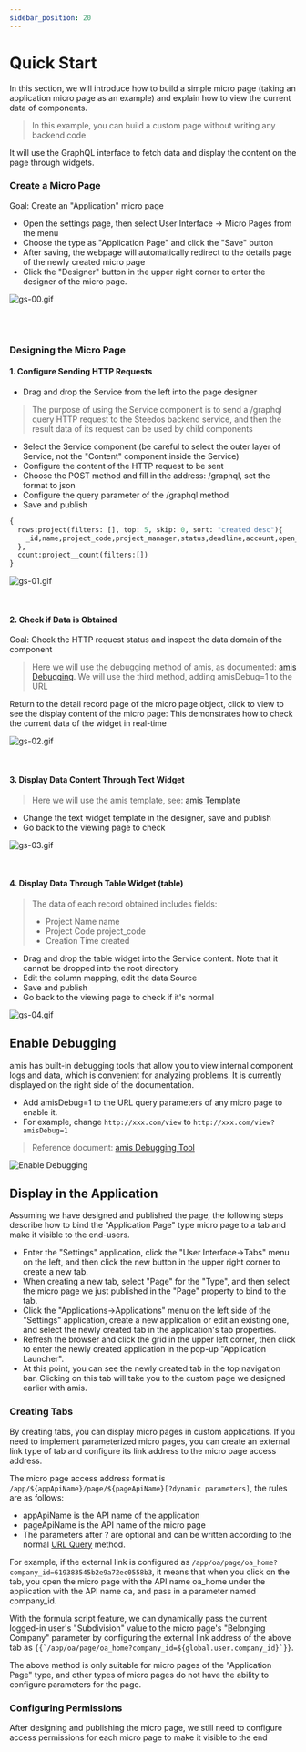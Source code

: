 ```yaml
---
sidebar_position: 20
---
```


# Quick Start

In this section, we will introduce how to build a simple micro page (taking an application micro page as an example) and explain how to view the current data of components.
> In this example, you can build a custom page without writing any backend code

It will use the GraphQL interface to fetch data and display the content on the page through widgets.

### Create a Micro Page
Goal: Create an "Application" micro page

- Open the settings page, then select User Interface -> Micro Pages from the menu
- Choose the type as "Application Page" and click the "Save" button
- After saving, the webpage will automatically redirect to the details page of the newly created micro page
- Click the "Designer" button in the upper right corner to enter the designer of the micro page.

![gs-00.gif](/img/amis/gs-00.gif)

<br/>
<br/>

### Designing the Micro Page

#### 1. Configure Sending HTTP Requests

- Drag and drop the Service from the left into the page designer
> The purpose of using the Service component is to send a /graphql query HTTP request to the Steedos backend service, and then the result data of its request can be used by child components

- Select the Service component (be careful to select the outer layer of Service, not the "Content" component inside the Service)
- Configure the content of the HTTP request to be sent
- Choose the POST method and fill in the address: /graphql, set the format to json
- Configure the query parameter of the /graphql method
- Save and publish

```graphql
{
  rows:project(filters: [], top: 5, skip: 0, sort: "created desc"){
    _id,name,project_code,project_manager,status,deadline,account,open_tasks,open_issues, created
  },
  count:project__count(filters:[])
}
```
![gs-01.gif](/img/amis/gs-01.gif)

<br/>

#### 2. Check if Data is Obtained
Goal: Check the HTTP request status and inspect the data domain of the component
> Here we will use the debugging method of amis, as documented: [amis Debugging](https://aisuda.bce.baidu.com/amis/en-US/docs/extend/debug#how-to-enable). We will use the third method, adding amisDebug=1 to the URL

Return to the detail record page of the micro page object, click to view to see the display content of the micro page:
This demonstrates how to check the current data of the widget in real-time

![gs-02.gif](/img/amis/gs-02.gif)

<br/>

#### 3. Display Data Content Through Text Widget
> Here we will use the amis template, see: [amis Template](https://aisuda.bce.baidu.com/amis/en-US/docs/concepts/template)

- Change the text widget template in the designer, save and publish
- Go back to the viewing page to check

![gs-03.gif](/img/amis/gs-03.gif)

<br/>

#### 4. Display Data Through Table Widget (table)
> The data of each record obtained includes fields:
> - Project Name name
> - Project Code project_code
> - Creation Time created

- Drag and drop the table widget into the Service content. Note that it cannot be dropped into the root directory
- Edit the column mapping, edit the data Source
- Save and publish
- Go back to the viewing page to check if it's normal

![gs-04.gif](/img/amis/gs-04.gif)

## Enable Debugging

amis has built-in debugging tools that allow you to view internal component logs and data, which is convenient for analyzing problems. It is currently displayed on the right side of the documentation.

* Add amisDebug=1 to the URL query parameters of any micro page to enable it.
* For example, change `http://xxx.com/view` to `http://xxx.com/view?amisDebug=1`

> Reference document: [amis Debugging Tool](https://aisuda.bce.baidu.com/amis/en-US/docs/extend/debug#how-to-enable)

![Enable Debugging](/img/amis/amis-debug.gif)

## Display in the Application

Assuming we have designed and published the page, the following steps describe how to bind the "Application Page" type micro page to a tab and make it visible to the end-users.
- Enter the "Settings" application, click the "User Interface->Tabs" menu on the left, and then click the new button in the upper right corner to create a new tab.
- When creating a new tab, select "Page" for the "Type", and then select the micro page we just published in the "Page" property to bind to the tab.
- Click the "Applications->Applications" menu on the left side of the "Settings" application, create a new application or edit an existing one, and select the newly created tab in the application's tab properties.
- Refresh the browser and click the grid in the upper left corner, then click to enter the newly created application in the pop-up "Application Launcher".
- At this point, you can see the newly created tab in the top navigation bar. Clicking on this tab will take you to the custom page we designed earlier with amis.

### Creating Tabs

By creating tabs, you can display micro pages in custom applications. If you need to implement parameterized micro pages, you can create an external link type of tab and configure its link address to the micro page access address.

The micro page access address format is `/app/${appApiName}/page/${pageApiName}[?dynamic parameters]`, the rules are as follows:

- appApiName is the API name of the application
- pageApiName is the API name of the micro page
- The parameters after ? are optional and can be written according to the normal [URL Query](https://en.wikipedia.org/wiki/Query_string) method.

For example, if the external link is configured as `/app/oa/page/oa_home?company_id=619383545b2e9a72ec0558b3`, it means that when you click on the tab, you open the micro page with the API name oa_home under the application with the API name oa, and pass in a parameter named company_id.

With the formula script feature, we can dynamically pass the current logged-in user's "Subdivision" value to the micro page's "Belonging Company" parameter by configuring the external link address of the above tab as `` {{`/app/oa/page/oa_home?company_id=${global.user.company_id}`}} ``.

The above method is only suitable for micro pages of the "Application Page" type, and other types of micro pages do not have the ability to configure parameters for the page.

### Configuring Permissions

After designing and publishing the micro page, we still need to configure access permissions for each micro page to make it visible to the end
